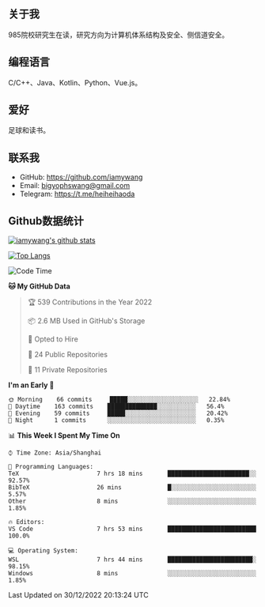 ## 关于我

985院校研究生在读，研究方向为计算机体系结构及安全、侧信道安全。

## 编程语言

C/C++、Java、Kotlin、Python、Vue.js。

## 爱好

足球和读书。

## 联系我

- GitHub: https://github.com/iamywang
- Email: bigyophswang@gmail.com
- Telegram: https://t.me/heiheihaoda

## Github数据统计

[![iamywang's github stats](https://github-readme-stats.vercel.app/api?username=iamywang&count_private=true&show_icons=true)]()

[![Top Langs](https://github-readme-stats.vercel.app/api/top-langs/?username=iamywang&layout=compact)]()

<!--START_SECTION:waka-->
![Code Time](http://img.shields.io/badge/Code%20Time-653%20hrs%209%20mins-blue)

**🐱 My GitHub Data** 

> 🏆 539 Contributions in the Year 2022
 > 
> 📦 2.6 MB Used in GitHub's Storage 
 > 
> 💼 Opted to Hire
 > 
> 📜 24 Public Repositories 
 > 
> 🔑 11 Private Repositories  
 > 
**I'm an Early 🐤** 

```text
🌞 Morning    66 commits     █████░░░░░░░░░░░░░░░░░░░░   22.84% 
🌆 Daytime    163 commits    ██████████████░░░░░░░░░░░   56.4% 
🌃 Evening    59 commits     █████░░░░░░░░░░░░░░░░░░░░   20.42% 
🌙 Night      1 commits      ░░░░░░░░░░░░░░░░░░░░░░░░░   0.35%

```


📊 **This Week I Spent My Time On** 

```text
⌚︎ Time Zone: Asia/Shanghai

💬 Programming Languages: 
TeX                      7 hrs 18 mins       ███████████████████████░░   92.57% 
BibTeX                   26 mins             █░░░░░░░░░░░░░░░░░░░░░░░░   5.57% 
Other                    8 mins              ░░░░░░░░░░░░░░░░░░░░░░░░░   1.85%

🔥 Editors: 
VS Code                  7 hrs 53 mins       █████████████████████████   100.0%

💻 Operating System: 
WSL                      7 hrs 44 mins       ████████████████████████░   98.15% 
Windows                  8 mins              ░░░░░░░░░░░░░░░░░░░░░░░░░   1.85%

```


 Last Updated on 30/12/2022 20:13:24 UTC
<!--END_SECTION:waka-->
